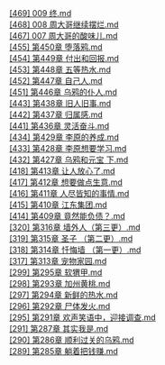 [[469] 009 终.md](https://github.com/auto-bot-ty/qidian-chapterReview/blob/test/output/1030653673/%5B469%5D%20009%20%E7%BB%88.md)<br>
[[468] 008 周大哥继续摆烂.md](https://github.com/auto-bot-ty/qidian-chapterReview/blob/test/output/1030653673/%5B468%5D%20008%20%E5%91%A8%E5%A4%A7%E5%93%A5%E7%BB%A7%E7%BB%AD%E6%91%86%E7%83%82.md)<br>
[[467] 007 周大哥的酸味儿.md](https://github.com/auto-bot-ty/qidian-chapterReview/blob/test/output/1030653673/%5B467%5D%20007%20%E5%91%A8%E5%A4%A7%E5%93%A5%E7%9A%84%E9%85%B8%E5%91%B3%E5%84%BF.md)<br>
[[455] 第450章 堕落鸦.md](https://github.com/auto-bot-ty/qidian-chapterReview/blob/test/output/1030653673/%5B455%5D%20%E7%AC%AC450%E7%AB%A0%20%E5%A0%95%E8%90%BD%E9%B8%A6.md)<br>
[[454] 第449章 付出和回报.md](https://github.com/auto-bot-ty/qidian-chapterReview/blob/test/output/1030653673/%5B454%5D%20%E7%AC%AC449%E7%AB%A0%20%E4%BB%98%E5%87%BA%E5%92%8C%E5%9B%9E%E6%8A%A5.md)<br>
[[453] 第448章 五等热水.md](https://github.com/auto-bot-ty/qidian-chapterReview/blob/test/output/1030653673/%5B453%5D%20%E7%AC%AC448%E7%AB%A0%20%E4%BA%94%E7%AD%89%E7%83%AD%E6%B0%B4.md)<br>
[[452] 第447章 自己人.md](https://github.com/auto-bot-ty/qidian-chapterReview/blob/test/output/1030653673/%5B452%5D%20%E7%AC%AC447%E7%AB%A0%20%E8%87%AA%E5%B7%B1%E4%BA%BA.md)<br>
[[451] 第446章 乌鸦的仆人.md](https://github.com/auto-bot-ty/qidian-chapterReview/blob/test/output/1030653673/%5B451%5D%20%E7%AC%AC446%E7%AB%A0%20%E4%B9%8C%E9%B8%A6%E7%9A%84%E4%BB%86%E4%BA%BA.md)<br>
[[443] 第438章 旧人旧事.md](https://github.com/auto-bot-ty/qidian-chapterReview/blob/test/output/1030653673/%5B443%5D%20%E7%AC%AC438%E7%AB%A0%20%E6%97%A7%E4%BA%BA%E6%97%A7%E4%BA%8B.md)<br>
[[442] 第437章 归属感.md](https://github.com/auto-bot-ty/qidian-chapterReview/blob/test/output/1030653673/%5B442%5D%20%E7%AC%AC437%E7%AB%A0%20%E5%BD%92%E5%B1%9E%E6%84%9F.md)<br>
[[441] 第436章 灵活奋斗.md](https://github.com/auto-bot-ty/qidian-chapterReview/blob/test/output/1030653673/%5B441%5D%20%E7%AC%AC436%E7%AB%A0%20%E7%81%B5%E6%B4%BB%E5%A5%8B%E6%96%97.md)<br>
[[434] 第429章 李原的养成.md](https://github.com/auto-bot-ty/qidian-chapterReview/blob/test/output/1030653673/%5B434%5D%20%E7%AC%AC429%E7%AB%A0%20%E6%9D%8E%E5%8E%9F%E7%9A%84%E5%85%BB%E6%88%90.md)<br>
[[433] 第428章 李原想要学习.md](https://github.com/auto-bot-ty/qidian-chapterReview/blob/test/output/1030653673/%5B433%5D%20%E7%AC%AC428%E7%AB%A0%20%E6%9D%8E%E5%8E%9F%E6%83%B3%E8%A6%81%E5%AD%A6%E4%B9%A0.md)<br>
[[432] 第427章 乌鸦和元宝 下.md](https://github.com/auto-bot-ty/qidian-chapterReview/blob/test/output/1030653673/%5B432%5D%20%E7%AC%AC427%E7%AB%A0%20%E4%B9%8C%E9%B8%A6%E5%92%8C%E5%85%83%E5%AE%9D%20%E4%B8%8B.md)<br>
[[418] 第413章 让人放心了.md](https://github.com/auto-bot-ty/qidian-chapterReview/blob/test/output/1030653673/%5B418%5D%20%E7%AC%AC413%E7%AB%A0%20%E8%AE%A9%E4%BA%BA%E6%94%BE%E5%BF%83%E4%BA%86.md)<br>
[[417] 第412章 想要做点生意.md](https://github.com/auto-bot-ty/qidian-chapterReview/blob/test/output/1030653673/%5B417%5D%20%E7%AC%AC412%E7%AB%A0%20%E6%83%B3%E8%A6%81%E5%81%9A%E7%82%B9%E7%94%9F%E6%84%8F.md)<br>
[[416] 第411章 人尽皆知的事情.md](https://github.com/auto-bot-ty/qidian-chapterReview/blob/test/output/1030653673/%5B416%5D%20%E7%AC%AC411%E7%AB%A0%20%E4%BA%BA%E5%B0%BD%E7%9A%86%E7%9F%A5%E7%9A%84%E4%BA%8B%E6%83%85.md)<br>
[[415] 第410章 江东集团.md](https://github.com/auto-bot-ty/qidian-chapterReview/blob/test/output/1030653673/%5B415%5D%20%E7%AC%AC410%E7%AB%A0%20%E6%B1%9F%E4%B8%9C%E9%9B%86%E5%9B%A2.md)<br>
[[414] 第409章 竟然能负债？.md](https://github.com/auto-bot-ty/qidian-chapterReview/blob/test/output/1030653673/%5B414%5D%20%E7%AC%AC409%E7%AB%A0%20%E7%AB%9F%E7%84%B6%E8%83%BD%E8%B4%9F%E5%80%BA%EF%BC%9F.md)<br>
[[320] 第316章 墙外人（第三更）.md](https://github.com/auto-bot-ty/qidian-chapterReview/blob/test/output/1030653673/%5B320%5D%20%E7%AC%AC316%E7%AB%A0%20%E5%A2%99%E5%A4%96%E4%BA%BA%EF%BC%88%E7%AC%AC%E4%B8%89%E6%9B%B4%EF%BC%89.md)<br>
[[319] 第315章 圣子 （第二更）.md](https://github.com/auto-bot-ty/qidian-chapterReview/blob/test/output/1030653673/%5B319%5D%20%E7%AC%AC315%E7%AB%A0%20%E5%9C%A3%E5%AD%90%20%EF%BC%88%E7%AC%AC%E4%BA%8C%E6%9B%B4%EF%BC%89.md)<br>
[[318] 第314章 忏悔墙 （第一更）.md](https://github.com/auto-bot-ty/qidian-chapterReview/blob/test/output/1030653673/%5B318%5D%20%E7%AC%AC314%E7%AB%A0%20%E5%BF%8F%E6%82%94%E5%A2%99%20%EF%BC%88%E7%AC%AC%E4%B8%80%E6%9B%B4%EF%BC%89.md)<br>
[[317] 第313章 宠物家园.md](https://github.com/auto-bot-ty/qidian-chapterReview/blob/test/output/1030653673/%5B317%5D%20%E7%AC%AC313%E7%AB%A0%20%E5%AE%A0%E7%89%A9%E5%AE%B6%E5%9B%AD.md)<br>
[[299] 第295章 软猬甲.md](https://github.com/auto-bot-ty/qidian-chapterReview/blob/test/output/1030653673/%5B299%5D%20%E7%AC%AC295%E7%AB%A0%20%E8%BD%AF%E7%8C%AC%E7%94%B2.md)<br>
[[298] 第293章 加州黄桃.md](https://github.com/auto-bot-ty/qidian-chapterReview/blob/test/output/1030653673/%5B298%5D%20%E7%AC%AC293%E7%AB%A0%20%E5%8A%A0%E5%B7%9E%E9%BB%84%E6%A1%83.md)<br>
[[297] 第294章 新鲜的热水.md](https://github.com/auto-bot-ty/qidian-chapterReview/blob/test/output/1030653673/%5B297%5D%20%E7%AC%AC294%E7%AB%A0%20%E6%96%B0%E9%B2%9C%E7%9A%84%E7%83%AD%E6%B0%B4.md)<br>
[[296] 第292章 尸体发火.md](https://github.com/auto-bot-ty/qidian-chapterReview/blob/test/output/1030653673/%5B296%5D%20%E7%AC%AC292%E7%AB%A0%20%E5%B0%B8%E4%BD%93%E5%8F%91%E7%81%AB.md)<br>
[[295] 第291章 欢声笑语中，迎接调查.md](https://github.com/auto-bot-ty/qidian-chapterReview/blob/test/output/1030653673/%5B295%5D%20%E7%AC%AC291%E7%AB%A0%20%E6%AC%A2%E5%A3%B0%E7%AC%91%E8%AF%AD%E4%B8%AD%EF%BC%8C%E8%BF%8E%E6%8E%A5%E8%B0%83%E6%9F%A5.md)<br>
[[291] 第287章 其实我是.md](https://github.com/auto-bot-ty/qidian-chapterReview/blob/test/output/1030653673/%5B291%5D%20%E7%AC%AC287%E7%AB%A0%20%E5%85%B6%E5%AE%9E%E6%88%91%E6%98%AF.md)<br>
[[290] 第286章 顺利过关的乌鸦.md](https://github.com/auto-bot-ty/qidian-chapterReview/blob/test/output/1030653673/%5B290%5D%20%E7%AC%AC286%E7%AB%A0%20%E9%A1%BA%E5%88%A9%E8%BF%87%E5%85%B3%E7%9A%84%E4%B9%8C%E9%B8%A6.md)<br>
[[289] 第285章 躺着把钱赚.md](https://github.com/auto-bot-ty/qidian-chapterReview/blob/test/output/1030653673/%5B289%5D%20%E7%AC%AC285%E7%AB%A0%20%E8%BA%BA%E7%9D%80%E6%8A%8A%E9%92%B1%E8%B5%9A.md)<br>
